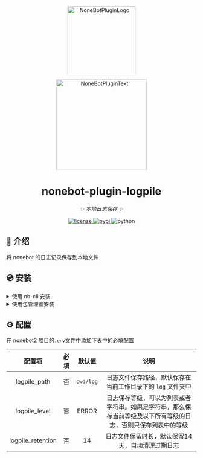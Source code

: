 <div align="center">
  <a href="https://v2.nonebot.dev/store"><img src="https://github.com/A-kirami/nonebot-plugin-template/blob/resources/nbp_logo.png" width="180" height="180" alt="NoneBotPluginLogo"></a>
  <br>
  <p><img src="https://github.com/A-kirami/nonebot-plugin-template/blob/resources/NoneBotPlugin.svg" width="240" alt="NoneBotPluginText"></p>
</div>

<div align="center">

# nonebot-plugin-logpile

_✨ 本地日志保存 ✨_


<a href="./LICENSE">
    <img src="https://img.shields.io/github/license/A-kirami/nonebot-plugin-logpile.svg" alt="license">
</a>
<a href="https://pypi.python.org/pypi/nonebot-plugin-logpile">
    <img src="https://img.shields.io/pypi/v/nonebot-plugin-logpile.svg" alt="pypi">
</a>
<img src="https://img.shields.io/badge/python-3.8+-blue.svg" alt="python">

</div>

## 📖 介绍

将 nonebot 的日志记录保存到本地文件

## 💿 安装

<details>
<summary>使用 nb-cli 安装</summary>
在 nonebot2 项目的根目录下打开命令行, 输入以下指令即可安装

    nb plugin install nonebot-plugin-logpile

</details>

<details>
<summary>使用包管理器安装</summary>
在 nonebot2 项目的插件目录下, 打开命令行, 根据你使用的包管理器, 输入相应的安装命令

<details>
<summary>pip</summary>

    pip install nonebot-plugin-logpile
</details>
<details>
<summary>pdm</summary>

    pdm add nonebot-plugin-logpile
</details>
<details>
<summary>poetry</summary>

    poetry add nonebot-plugin-logpile
</details>
<details>
<summary>conda</summary>

    conda install nonebot-plugin-logpile
</details>

打开 nonebot2 项目根目录下的 `pyproject.toml` 文件, 在 `[tool.nonebot]` 部分追加写入

    plugins = ["nonebot_plugin_logpile"]

</details>

## ⚙️ 配置

在 nonebot2 项目的`.env`文件中添加下表中的必填配置

| 配置项 | 必填 | 默认值 | 说明 |
|:-----:|:----:|:----:|:----:|
| logpile_path | 否 | `cwd/log` | 日志文件保存路径，默认保存在当前工作目录下的 `log` 文件夹中 |
| logpile_level | 否 | ERROR | 日志保存等级，可以为列表或者字符串。如果是字符串，那么保存当前等级及以下所有等级的日志，否则只保存列表中的等级 |
| logpile_retention | 否 | 14 | 日志文件保留时长，默认保留14天，自动清理过期日志 |
